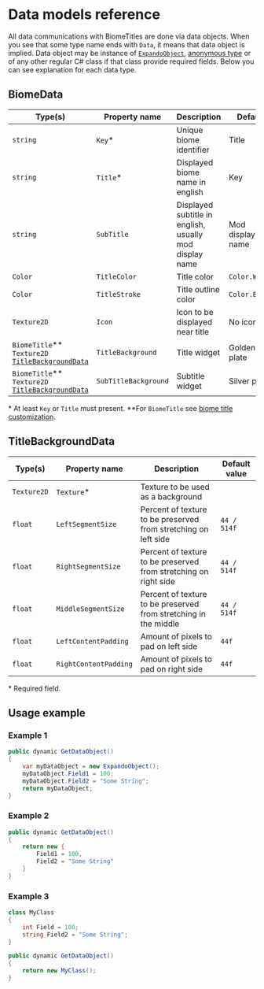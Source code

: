 # Data models reference
All data communications with BiomeTitles are done via data objects. When you see that some type name ends with `Data`, it means that data object is implied. Data object may be instance of [`ExpandoObject`](https://learn.microsoft.com/en-us/dotnet/api/system.dynamic.expandoobject?view=net-6.0), [anonymous type](https://learn.microsoft.com/en-us/dotnet/csharp/fundamentals/types/anonymous-types) or of any other regular C# class if that class provide required fields. Below you can see explanation for each data type.

## BiomeData
| Type(s)                                                                   | Property name        | Description                                             | Default          |
|------------------------------------------------------------------------|----------------------|---------------------------------------------------------|------------------|
| `string`                                                               | `Key`*               | Unique biome identifier                                 | Title            |
| `string`                                                               | `Title`*             | Displayed biome name in english                         | Key              |
| `string`                                                               | `SubTitle`           | Displayed subtitle in english, usually mod display name | Mod display name |
| `Color`                                                                | `TitleColor`         | Title color                                             | `Color.White`    |
| `Color`                                                                | `TitleStroke`        | Title outline color                                     | `Color.Black`    |
| `Texture2D`                                                            | `Icon`               | Icon to be displayed near title                         | No icon          |
| `BiomeTitle`**<br>`Texture2D`<br>[`TitleBackgroundData`](#titlebackgrounddata) | `TitleBackground`    | Title widget                                            | Golden plate     |
| `BiomeTitle`**<br>`Texture2D`<br>[`TitleBackgroundData`](#titlebackgrounddata) | `SubTitleBackground` | Subtitle widget                                         | Silver plate     |

<label>* At least `Key` or `Title` must present.</label>
<label>**For `BiomeTitle` see [biome title customization](BiomeTitleCustomization.md).</label>

## TitleBackgroundData
| Type(s)        | Property name         | Description                                                     | Default value |
|-------------|-----------------------|-----------------------------------------------------------------|---------------|
| `Texture2D` | `Texture`*            | Texture to be used as a background                              |               |
| `float`     | `LeftSegmentSize`     | Percent of texture to be preserved from stretching on left side | `44 / 514f`   |
| `float`     | `RightSegmentSize`    | Percent of texture to be preserved from stretching on right side | `44 / 514f`   |
| `float`     | `MiddleSegmentSize`   | Percent of texture to be preserved from stretching in the middle | `44 / 514f`   |
| `float`     | `LeftContentPadding`  | Amount of pixels to pad on left side | `44f`   |
| `float`     | `RightContentPadding` | Amount of pixels to pad on right side | `44f`   |
<label>* Required field.</label>

## Usage example

### Example 1
```csharp
public dynamic GetDataObject()
{
    var myDataObject = new ExpandoObject();
    myDataObject.Field1 = 100;
    myDataObject.Field2 = "Some String";
    return myDataObject;
}
```

### Example 2
```csharp
public dynamic GetDataObject()
{
    return new {
        Field1 = 100,
        Field2 = "Some String"
    }
}
```

### Example 3
```csharp
class MyClass
{
    int Field = 100;
    string Field2 = "Some String";
}

public dynamic GetDataObject()
{
    return new MyClass();
}
```